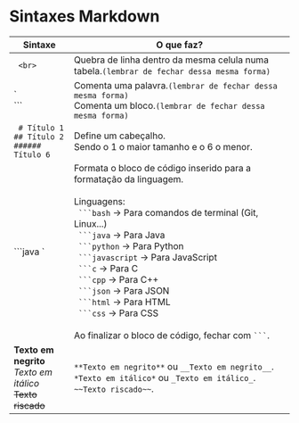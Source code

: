 # Sintaxes Markdown

| Sintaxe | O que faz?|
|---------|----------|
|` <br>`|Quebra de linha dentro da mesma celula numa tabela.`(lembrar de fechar dessa mesma forma)` |
|` <br> ```|Comenta uma palavra.`(lembrar de fechar dessa mesma forma)` <br> Comenta um bloco.`(lembrar de fechar dessa mesma forma)` |
|` # Título 1`  <br> `## Título 2` <br> `###### Título 6`|Define um cabeçalho. <br> Sendo o 1 o maior tamanho e o 6 o menor.|
| ```java `|Formata o bloco de código inserido para a formatação da linguagem.<br><br>Linguagens:<br>` ```bash` → Para comandos de terminal (Git, Linux...)<br>` ```java` → Para  Java <br>` ```python` → Para  Python<br>` ```javascript` → Para JavaScript<br>` ```c` → Para C<br>` ```cpp` → Para C++<br>` ```json` → Para JSON<br>` ```html` → Para HTML<br>` ```css` → Para CSS<br><br>Ao finalizar o bloco de código, fechar com ` ``` `.|
|**Texto em negrito**<br>*Texto em itálico*<br>~~Texto riscado~~|`**Texto em negrito**`  ou  `__Texto em negrito__`.<br>`*Texto em itálico*`  ou  `_Texto em itálico_`.<br>`~~Texto riscado~~`.|









